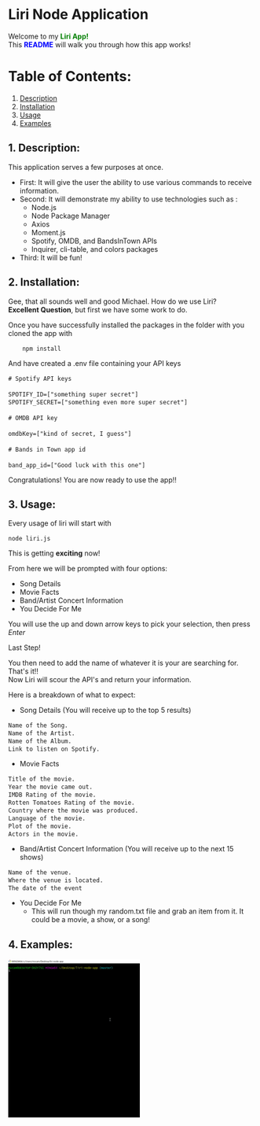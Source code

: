 # Liri Node Application

Welcome to my <span style="color:green">**Liri App!**</span><br>
This <span style="color:blue">**README**</span> will walk you through how this app works!

# Table of Contents:
1. [Description](#desc)
2. [Installation](#install)
3. [Usage](#use)
4. [Examples](#example)

<a name="desc"></a>
## 1. Description:
This application serves a few purposes at once.
- First: It will give the user the ability to use various commands to receive information.
- Second: It will demonstrate my ability to use technologies such as :<br>
    - Node.js<br>
    - Node Package Manager<br>
    - Axios<br>
    - Moment.js<br>
    - Spotify, OMDB, and BandsInTown APIs<br>
    - Inquirer, cli-table, and colors packages
- Third: It will be fun!

<a name="install"></a>
## 2. Installation:
Gee, that all sounds well and good Michael. How do we use Liri?<br>
**Excellent Question**, but first we have some work to do.<br>

Once you have successfully installed the packages in the folder with you cloned the app with
```
    npm install
```
And have created a .env file containing your API keys
```
# Spotify API keys

SPOTIFY_ID=["something super secret"]
SPOTIFY_SECRET=["something even more super secret"]

# OMDB API key

omdbKey=["kind of secret, I guess"]

# Bands in Town app id

band_app_id=["Good luck with this one"]
```

Congratulations! You are now ready to use the app!!

<a name="use"></a>
## 3. Usage:

Every usage of liri will start with 
```
node liri.js
```
This is getting **exciting** now!

From here we will be prompted with four options:
- Song Details
- Movie Facts
- Band/Artist Concert Information
- You Decide For Me

You will use the up and down arrow keys to pick your selection, then press *_Enter_*

Last Step!

You then need to add the name of whatever it is your are searching for.<br>
That's it!!<br>
Now Liri will scour the API's and return your information.

Here is a breakdown of what to expect:
- Song Details (You will receive up to the top 5 results)
```
Name of the Song.
Name of the Artist.
Name of the Album.
Link to listen on Spotify.
```
- Movie Facts
```
Title of the movie.
Year the movie came out.
IMDB Rating of the movie.
Rotten Tomatoes Rating of the movie.
Country where the movie was produced.
Language of the movie.
Plot of the movie.
Actors in the movie.
```
- Band/Artist Concert Information (You will receive up to the next 15 shows)
```
Name of the venue.
Where the venue is located.
The date of the event
```
- You Decide For Me
    - This will run though my random.txt file and grab an item from it. It could be a movie, a show, or a song!

<a name="example"></a>
## 4. Examples:
![alt text](./images/liriSongDemo.gif "Song Demo")
